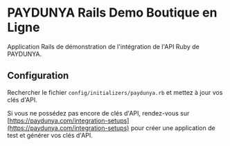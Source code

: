 PAYDUNYA Rails Demo Boutique en Ligne
=====================================

Application Rails de démonstration de l'intégration de l'API Ruby de PAYDUNYA.

## Configuration

Rechercher le fichier `config/initializers/paydunya.rb` et mettez à jour vos clés d'API.

Si vous ne possédez pas encore de clés d'API, rendez-vous sur [https://paydunya.com/integration-setups](https://paydunya.com/integration-setups) pour créer une application de test et générer vos clés d'API.

